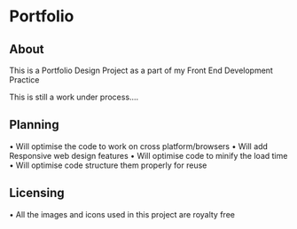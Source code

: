 # Portfolio

## About 
This is a Portfolio Design Project as a part of my Front End Development Practice

This is still a work under process....

## Planning
• Will optimise the code to work on cross platform/browsers
• Will add Responsive web design features
• Will optimise code to minify the load time
• Will optimise code structure them properly for reuse 

## Licensing

• All the images and icons used in this project are royalty free

